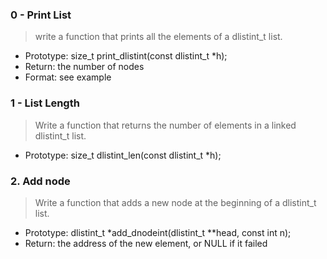 ### 0 - Print List
> write a function that prints all the elements of a dlistint_t list.
* Prototype: size_t print_dlistint(const dlistint_t *h);
* Return: the number of nodes
* Format: see example

### 1 - List Length
 > Write a function that returns the number of elements in a linked dlistint_t list.
 + Prototype: size_t dlistint_len(const dlistint_t *h);

### 2. Add node
> Write a function that adds a new node at the beginning of a dlistint_t list.
* Prototype: dlistint_t *add_dnodeint(dlistint_t **head, const int n);
* Return: the address of the new element, or NULL if it failed
